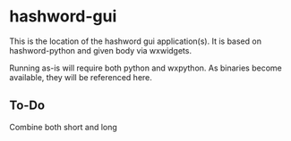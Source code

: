 hashword-gui
============

This is the location of the hashword gui application(s).  It is based on hashword-python and given body via wxwidgets.

Running as-is will require both python and wxpython.  As binaries become available, they will be referenced here.

To-Do
-----
Combine both short and long

